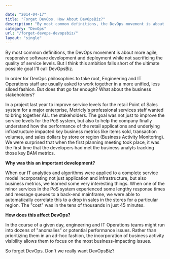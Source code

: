 ```yaml
---

date: "2014-04-17"
title: "Forget DevOps. How About DevOpsBiz?"
description: "By most common definitions, the DevOps movement is about more agile, responsive software development and deployment while not sacrificing the quality of service levels."
category: "DevOps"
url: "/forget-devops-devopsbiz/"
layout: "single"
---
```



By most common definitions, the DevOps movement is about more agile, responsive software development and deployment while not sacrificing the quality of service levels. But I think this ambition falls short of the ultimate possible goal I'll call DevOpsBiz.

In order for DevOps philosophies to take root, Engineering and IT Operations staff are usually asked to work together in a more unified, less siloed fashion. But does that go far enough? What about the business stakeholders?

In a project last year to improve service levels for the retail Point of Sales system for a major enterprise, Metricly's professional services staff wanted to bring together ALL the stakeholders. The goal was not just to improve the service levels for the PoS system, but also to help the company finally understand how the performance of the retail applications and underlying infrastructure impacted key business metrics like items sold, transaction volumes, and sales dollars by store or region (Business Activity Monitoring). We were surprised that when the first planning meeting took place, it was the first time that the developers had met the business analyts tracking those key BAM metrics.

**Why was this an important development?**

When our IT analytics and algorithms were applied to a complete service model incorporating not just application and infrastructure, but also business metrics, we learned some very interesting things. When one of the minor services in the PoS system experienced some lengthy response times and message queues to a back-end mainframe, we were able to automatically correlate this to a drop in sales in the stores for a particular region. The "cost" was in the tens of thousands in just 45 minutes.

**How does this affect DevOps?**

In the course of a given day, engineering and IT Operations teams might run into dozens of "anomalies" or potential performance issues. Rather than prioritizing them in an ad-hoc fashion, the incorporation of business activity visibility allows them to focus on the most business-impacting issues.

So forget DevOps. Don't we really want DevOpsBiz?
